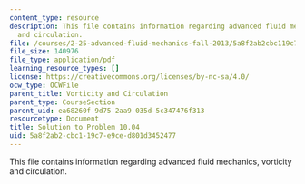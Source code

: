 ```yaml
---
content_type: resource
description: This file contains information regarding advanced fluid mechanics, vorticity
  and circulation.
file: /courses/2-25-advanced-fluid-mechanics-fall-2013/5a8f2ab2cbc119c7e9ced801d3452477_MIT2_25F13_Solution10.04.pdf
file_size: 140976
file_type: application/pdf
learning_resource_types: []
license: https://creativecommons.org/licenses/by-nc-sa/4.0/
ocw_type: OCWFile
parent_title: Vorticity and Circulation
parent_type: CourseSection
parent_uid: ea68260f-9d75-2aa9-035d-5c347476f313
resourcetype: Document
title: Solution to Problem 10.04
uid: 5a8f2ab2-cbc1-19c7-e9ce-d801d3452477
---
```

This file contains information regarding advanced fluid mechanics, vorticity and circulation.